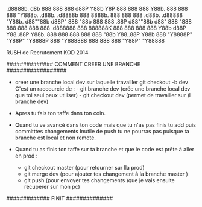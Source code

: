  .d8888b.                    d8b          888 888                    888 
d88P  Y88b                   Y8P          888 888                    888 
Y88b.                                     888 888                    888 
 "Y888b.    .d88b.   .d8888b 888  8888b.  888 888  888  .d88b.   .d88888 
    "Y88b. d88""88b d88P"    888     "88b 888 888 .88P d88""88b d88" 888 
      "888 888  888 888      888 .d888888 888 888888K  888  888 888  888 
Y88b  d88P Y88..88P Y88b.    888 888  888 888 888 "88b Y88..88P Y88b 888 
 "Y8888P"   "Y88P"   "Y8888P 888 "Y888888 888 888  888  "Y88P"   "Y88888 

 RUSH de Recrutement KOD 2014

############## COMMENT CREER UNE BRANCHE ##################

- creer une branche local dev sur laquelle travailler 
  git checkout -b dev
C'est un raccourcie de :
         - git branche dev (crée une branche local dev que toi seul peux utiliser)
         - git checkout dev (permet de travailler sur )l branche dev)

- Apres tu fais ton taffe dans ton coin.

- Quand tu ve avancé dans ton code mais que tu n'as pas finis tu add puis committtes changements
 Inutile de push tu ne pourras pas puisque ta branche est local et non remote.

- Quand tu as finis ton taffe sur ta branche et que le code est prête à aller en prod :
    - git checkout master (pour retourner sur lla prod)
    - git merge dev (pour ajouter tes changement à la branche master )
    - git push (pour envoyer tes changements )que je vais ensuite recuperer sur mon pc)

############# FINIT ##############